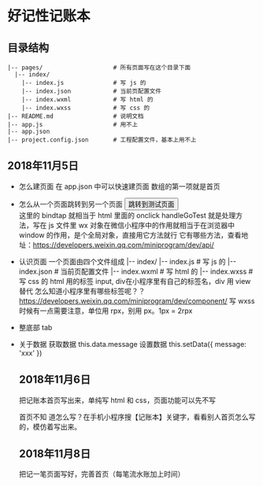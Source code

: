# 好记性记账本

## 目录结构

```
|-- pages/                    # 所有页面写在这个目录下面
  |-- index/
    |-- index.js              # 写 js 的
    |-- index.json            # 当前页配置文件
    |-- index.wxml            # 写 html 的
    |-- index.wxss            # 写 css 的
|-- README.md                 # 说明文档
|-- app.js                    # 用不上
|-- app.json                  
|-- project.config.json       # 工程配置文件，基本上用不上
```

## 2018年11月5日

- 怎么建页面
  在 app.json 中可以快速建页面 
  数组的第一项就是首页

- 怎么从一个页面跳转到另一个页面
  <button bindtap="handleGoTest">跳转到测试页面</button>   
        这里的 bindtap 就相当于 html 里面的 onclick
        handleGoTest  就是处理方法，写在 js 文件里
  wx 对象在微信小程序中的作用就相当于在浏览器中 window 的作用，是个全局对象，直接用它方法就行
    它有哪些方法，查看地址：https://developers.weixin.qq.com/miniprogram/dev/api/

- 认识页面
  一个页面由四个文件组成
  |-- index/
    |-- index.js              # 写 js 的
    |-- index.json            # 当前页配置文件
    |-- index.wxml            # 写 html 的
    |-- index.wxss            # 写 css 的
  html 用的标签 input, div在小程序里有自己的标签名，div 用 view 替代
  怎么知道小程序里有哪些标签呢？？https://developers.weixin.qq.com/miniprogram/dev/component/
  写 wxss 时候有一点需要注意，单位用 rpx，别用 px。1px = 2rpx 

- 整底部 tab

- 关于数据
  获取数据     this.data.message
  设置数据     this.setData({ message: 'xxx' })

  ## 2018年11月6日

  把记账本首页写出来，单纯写 html 和 css，页面功能可以先不写

  首页不知
  道怎么写？在手机小程序搜【记账本】关键字，看看别人首页怎么写的，模仿着写出来。

  ## 2018年11月8日
   把记一笔页面写好，完善首页（每笔流水账加上时间）
